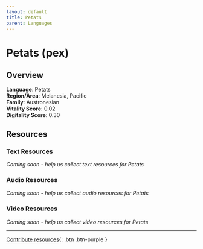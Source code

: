 ```yaml
---
layout: default
title: Petats
parent: Languages
---
```


# Petats (pex)

## Overview

**Language**: Petats  
**Region/Area**: Melanesia, Pacific  
**Family**: Austronesian  
**Vitality Score**: 0.02  
**Digitality Score**: 0.30  

## Resources

### Text Resources
*Coming soon - help us collect text resources for Petats*

### Audio Resources
*Coming soon - help us collect audio resources for Petats*

### Video Resources
*Coming soon - help us collect video resources for Petats*

---

[Contribute resources](https://fairtrain.github.io/){: .btn .btn-purple }
